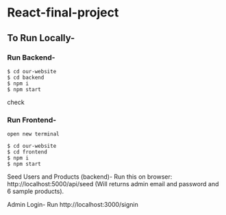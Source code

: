 # React-final-project

## To Run Locally-

### Run Backend-
```
$ cd our-website
$ cd backend
$ npm i
$ npm start
```
check

### Run Frontend-
```
open new terminal

$ cd our-website
$ cd frontend
$ npm i
$ npm start
```


Seed Users and Products (backend)-
Run this on browser: http://localhost:5000/api/seed
(Will returns admin email and password and 6 sample products).

Admin Login-
Run http://localhost:3000/signin
